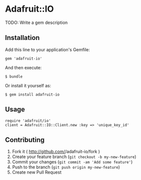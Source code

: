 # Adafruit::IO

TODO: Write a gem description

## Installation

Add this line to your application's Gemfile:

    gem 'adafruit-io'

And then execute:

    $ bundle

Or install it yourself as:

    $ gem install adafruit-io

## Usage

    require 'adafruit/io'
    client = Adafruit::IO::Client.new :key => 'unique_key_id'

## Contributing

1. Fork it ( http://github.com/<my-github-username>/adafruit-io/fork )
2. Create your feature branch (`git checkout -b my-new-feature`)
3. Commit your changes (`git commit -am 'Add some feature'`)
4. Push to the branch (`git push origin my-new-feature`)
5. Create new Pull Request
